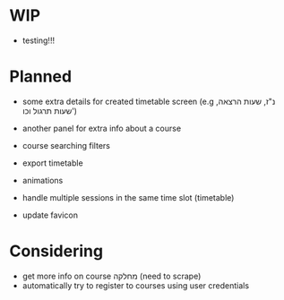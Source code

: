 # WIP

- testing!!!

# Planned

- some extra details for created timetable screen (e.g נ"ז, שעות הרצאה, שעות תרגול וכו')
- another panel for extra info about a course

- course searching filters
- export timetable

- animations
- handle multiple sessions in the same time slot (timetable)
- update favicon

# Considering

- get more info on course מחלקה (need to scrape)
- automatically try to register to courses using user credentials
